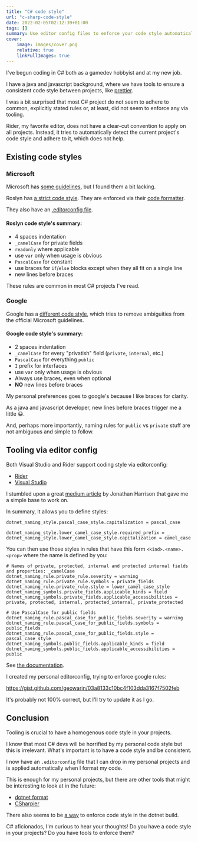 ```yaml
---
title: "C# code style"
url: "c-sharp-code-style"
date: 2022-02-05T02:12:39+01:00
tags: []
summary: Use editor config files to enforce your code style automatically!
cover:
    image: images/cover.png
    relative: true
    linkFullImages: true
---
```


I've begun coding in C# both as a gamedev hobbyist and at my new job.

I have a java and javascript background, where we have tools to ensure a
consistent code style between projects, like [prettier](https://prettier.io/).

I was a bit surprised that most C# project do not seem to adhere to common, explicitly stated rules or,
at least, did not seem to enforce any via tooling.

Rider, my favorite editor, does not have a clear-cut convention to apply on all projects.
Instead, it tries to automatically detect the current project's code style and adhere to it,
which does not help.

## Existing code styles

### Microsoft

Microsoft has [some guidelines](https://docs.microsoft.com/en-us/dotnet/standard/design-guidelines/naming-guidelines),
but I found them a bit lacking. 

Roslyn has [a strict code style](https://github.com/dotnet/corefx/blob/master/Documentation/coding-guidelines/coding-style.md).
They are enforced via their [code formatter](https://github.com/dotnet/codeformatter).

They also have an [.editorconfig file](https://github.com/dotnet/roslyn/blob/main/.editorconfig).

#### Roslyn code style's summary:

- 4 spaces indentation
- `_camelCase` for private fields
- `readonly` where applicable
- use `var` only when usage is obvious
- `PascalCase` for constant 
- use braces for `if`/`else` blocks except when they all fit on a single line
- new lines before braces

These rules are common in most C# projects I've read.

### Google

Google has a [different code style](https://google.github.io/styleguide/csharp-style.html), which
tries to remove ambiguities from the official Microsoft guidelines.

#### Google code style's summary:

- 2 spaces indentation
- `_camelCase` for every "privatish" field (`private`, `internal`, etc.)
- `PascalCase` for everything `public`
- `I` prefix for interfaces
- use `var` only when usage is obvious
- Always use braces, even when optional
- **NO** new lines before braces

My personal preferences goes to google's because I like braces for clarity.

As a java and javascript developer, new lines before braces trigger me a little 😀.

And, perhaps more importantly, naming rules for `public` vs `private` stuff are not ambiguous
and simple to follow.

## Tooling via editor config

Both Visual Studio and Rider support coding style via editorconfig:

 - [Rider](https://www.jetbrains.com/help/rider/2021.3/Using_EditorConfig.html)
 - [Visual Studio](https://docs.microsoft.com/en-us/visualstudio/ide/code-styles-and-code-cleanup?view=vs-2022)

I stumbled upon a great [medium article](https://jonjam.medium.com/c-code-style-using-editorconfig-9d38de65527d) by Jonathan Harrison
that gave me a simple base to work on.

In summary, it allows you to define styles:

```config
dotnet_naming_style.pascal_case_style.capitalization = pascal_case
                    
dotnet_naming_style.lower_camel_case_style.required_prefix = _
dotnet_naming_style.lower_camel_case_style.capitalization = camel_case
```

You can then use those styles in rules that have this form `<kind>.<name>.<prop>` where the
name is defined by you:

```config
# Names of private, protected, internal and protected internal fields and properties: _camelCase
dotnet_naming_rule.private_rule.severity = warning
dotnet_naming_rule.private_rule.symbols = private_fields
dotnet_naming_rule.private_rule.style = lower_camel_case_style
dotnet_naming_symbols.private_fields.applicable_kinds = field
dotnet_naming_symbols.private_fields.applicable_accessibilities = private, protected, internal, protected_internal, private_protected

# Use PascalCase for public fields
dotnet_naming_rule.pascal_case_for_public_fields.severity = warning
dotnet_naming_rule.pascal_case_for_public_fields.symbols = public_fields
dotnet_naming_rule.pascal_case_for_public_fields.style = pascal_case_style
dotnet_naming_symbols.public_fields.applicable_kinds = field
dotnet_naming_symbols.public_fields.applicable_accessibilities = public
```

See [the documentation](https://docs.microsoft.com/en-us/dotnet/fundamentals/code-analysis/style-rules/language-rules#net-style-rules).


I created my personal editorconfig, trying to enforce google rules:

https://gist.github.com/geowarin/03a8133c10bc4f103dda3167f7502feb

It's probably not 100% correct, but I'll try to update it as I go.

## Conclusion

Tooling is crucial to have a homogenous code style in your projects.

I know that most C# devs will be horrified by my personal code style but this is
irrelevant. What's important is to have a code style and be consistent.

I now have an `.editorconfig` file that I can drop in my personal projects and is applied automatically
when I format my code.

This is enough for my personal projects, but there are other tools that might be interesting
to look at in the future:

- [dotnet format](https://github.com/dotnet/format)
- [CSharpier](https://github.com/belav/csharpier) 

There also seems to be [a way](https://docs.microsoft.com/en-us/dotnet/core/project-sdk/msbuild-props#enforcecodestyleinbuild) 
to enforce code style in the dotnet build.

C# aficionados, I'm curious to hear your thoughts! Do you have a code style in your projects?
Do you have tools to enforce them?
